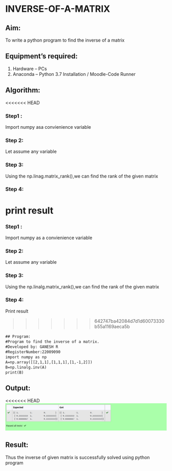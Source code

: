 # INVERSE-OF-A-MATRIX
## Aim:
To write a python program to find the inverse of a matrix
## Equipment’s required:
1. 	Hardware – PCs
2. 	Anaconda – Python 3.7 Installation / Moodle-Code Runner
## Algorithm:
<<<<<<< HEAD
### Step1 :
Import numpy asa convienience variable
### Step 2: 
Let assume any variable
### Step 3: 
Using the np.linag.matrix_rank(),we can find the rank of the given matrix
### Step 4: 
print result
=======
### Step1 : 
Import numpy as a convienience variable
### Step 2: 
Let assume any variable
### Step 3: 
Using the np.linalg.matrix_rank(),we can find the rank of the given matrix
### Step 4: 
Print result
>>>>>>> 642747ba42084d7d1d60073330b55a1169aeca5b
```
## Program:
#Program to find the inverse of a matrix.
#Developed by: GANESH R
#RegisterNumber:22009090
import numpy as np
A=np.array([[2,1,1],[1,1,1],[1,-1,2]])
B=np.linalg.inv(A)
print(B)
```
## Output:
<<<<<<< HEAD
![output](./inverse%20of%20a%20matrix.png)


## Result:
Thus the inverse of given matrix is successfully solved using python program

